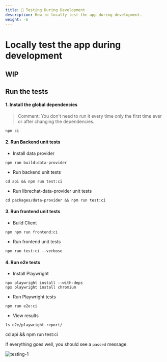 ```yaml
---
title: 🧪 Testing During Development
description: How to locally test the app during development.
weight: -6
---
```


# Locally test the app during development

## WIP

## Run the tests

#### 1. Install the global dependencies

> Comment: You don't need to run it every time only the first time ever or after changing the dependencies.

```shell
npm ci
```

#### 2. Run Backend unit tests

- Install data provider

```shell
npm run build:data-provider
```

- Run backend unit tests

```shell
cd api && npm run test:ci
```

- Run librechat-data-provider unit tests

```shell
cd packages/data-provider && npm run test:ci
```

#### 3. Run frontend unit tests

- Build Client

```shell
npm npm run frontend:ci
```

- Run frontend unit tests

```shell
npm run test:ci --verbose
```

#### 4. Run e2e tests

- Install Playwright

```shell
npx playwright install --with-deps
npx playwright install chromium
```

- Run Playwright tests

```shell
npm run e2e:ci
```

- View results

```shell
ls e2e/playwright-report/
```

cd api && npm run test:ci

If everything goes well, you should see a `passed` message.

![testing-1](https://github.com/danny-avila/LibreChat/assets/32828263/35b5c6a8-5c76-4e76-8ad9-2b1977eabc2a)
